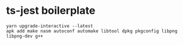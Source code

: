 ts-jest boilerplate
===

```
yarn upgrade-interactive --latest
apk add make nasm autoconf automake libtool dpkg pkgconfig libpng libpng-dev g++
```